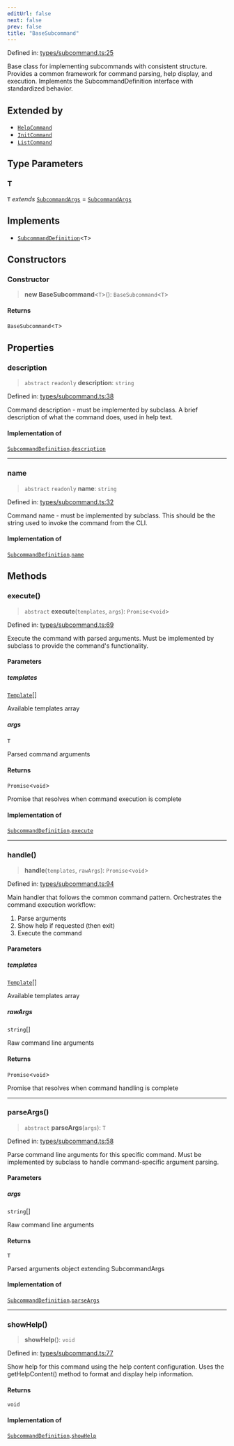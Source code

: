 ```yaml
---
editUrl: false
next: false
prev: false
title: "BaseSubcommand"
---
```


Defined in: [types/subcommand.ts:25](https://github.com/yashjawale/fabr/blob/f92675816a3f8768b3ea0b7f8742e3a12556014c/src/types/subcommand.ts#L25)

Base class for implementing subcommands with consistent structure.
Provides a common framework for command parsing, help display, and execution.
Implements the SubcommandDefinition interface with standardized behavior.

## Extended by

- [`HelpCommand`](/fabr/api/commands/help/classes/helpcommand/)
- [`InitCommand`](/fabr/api/commands/init/classes/initcommand/)
- [`ListCommand`](/fabr/api/commands/list/classes/listcommand/)

## Type Parameters

### T

`T` *extends* [`SubcommandArgs`](/fabr/api/types/subcommand/interfaces/subcommandargs/) = [`SubcommandArgs`](/fabr/api/types/subcommand/interfaces/subcommandargs/)

## Implements

- [`SubcommandDefinition`](/fabr/api/types/subcommand/interfaces/subcommanddefinition/)\<`T`\>

## Constructors

### Constructor

> **new BaseSubcommand**\<`T`\>(): `BaseSubcommand`\<`T`\>

#### Returns

`BaseSubcommand`\<`T`\>

## Properties

### description

> `abstract` `readonly` **description**: `string`

Defined in: [types/subcommand.ts:38](https://github.com/yashjawale/fabr/blob/f92675816a3f8768b3ea0b7f8742e3a12556014c/src/types/subcommand.ts#L38)

Command description - must be implemented by subclass.
A brief description of what the command does, used in help text.

#### Implementation of

[`SubcommandDefinition`](/fabr/api/types/subcommand/interfaces/subcommanddefinition/).[`description`](/fabr/api/types/subcommand/interfaces/subcommanddefinition/#description)

***

### name

> `abstract` `readonly` **name**: `string`

Defined in: [types/subcommand.ts:32](https://github.com/yashjawale/fabr/blob/f92675816a3f8768b3ea0b7f8742e3a12556014c/src/types/subcommand.ts#L32)

Command name - must be implemented by subclass.
This should be the string used to invoke the command from the CLI.

#### Implementation of

[`SubcommandDefinition`](/fabr/api/types/subcommand/interfaces/subcommanddefinition/).[`name`](/fabr/api/types/subcommand/interfaces/subcommanddefinition/#name)

## Methods

### execute()

> `abstract` **execute**(`templates`, `args`): `Promise`\<`void`\>

Defined in: [types/subcommand.ts:69](https://github.com/yashjawale/fabr/blob/f92675816a3f8768b3ea0b7f8742e3a12556014c/src/types/subcommand.ts#L69)

Execute the command with parsed arguments.
Must be implemented by subclass to provide the command's functionality.

#### Parameters

##### templates

[`Template`](/fabr/api/types/templates/interfaces/template/)[]

Available templates array

##### args

`T`

Parsed command arguments

#### Returns

`Promise`\<`void`\>

Promise that resolves when command execution is complete

#### Implementation of

[`SubcommandDefinition`](/fabr/api/types/subcommand/interfaces/subcommanddefinition/).[`execute`](/fabr/api/types/subcommand/interfaces/subcommanddefinition/#execute)

***

### handle()

> **handle**(`templates`, `rawArgs`): `Promise`\<`void`\>

Defined in: [types/subcommand.ts:94](https://github.com/yashjawale/fabr/blob/f92675816a3f8768b3ea0b7f8742e3a12556014c/src/types/subcommand.ts#L94)

Main handler that follows the common command pattern.
Orchestrates the command execution workflow:
1. Parse arguments
2. Show help if requested (then exit)
3. Execute the command

#### Parameters

##### templates

[`Template`](/fabr/api/types/templates/interfaces/template/)[]

Available templates array

##### rawArgs

`string`[]

Raw command line arguments

#### Returns

`Promise`\<`void`\>

Promise that resolves when command handling is complete

***

### parseArgs()

> `abstract` **parseArgs**(`args`): `T`

Defined in: [types/subcommand.ts:58](https://github.com/yashjawale/fabr/blob/f92675816a3f8768b3ea0b7f8742e3a12556014c/src/types/subcommand.ts#L58)

Parse command line arguments for this specific command.
Must be implemented by subclass to handle command-specific argument parsing.

#### Parameters

##### args

`string`[]

Raw command line arguments

#### Returns

`T`

Parsed arguments object extending SubcommandArgs

#### Implementation of

[`SubcommandDefinition`](/fabr/api/types/subcommand/interfaces/subcommanddefinition/).[`parseArgs`](/fabr/api/types/subcommand/interfaces/subcommanddefinition/#parseargs)

***

### showHelp()

> **showHelp**(): `void`

Defined in: [types/subcommand.ts:77](https://github.com/yashjawale/fabr/blob/f92675816a3f8768b3ea0b7f8742e3a12556014c/src/types/subcommand.ts#L77)

Show help for this command using the help content configuration.
Uses the getHelpContent() method to format and display help information.

#### Returns

`void`

#### Implementation of

[`SubcommandDefinition`](/fabr/api/types/subcommand/interfaces/subcommanddefinition/).[`showHelp`](/fabr/api/types/subcommand/interfaces/subcommanddefinition/#showhelp)
